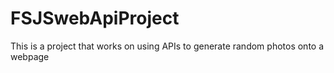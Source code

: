 # FSJSwebApiProject
This is a project that works on using APIs to generate random photos onto a webpage

